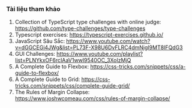 ### Tài liệu tham khảo

1. Collection of TypeScript type challenges with online judge: https://github.com/type-challenges/type-challenges
2. Typescript exercises: https://typescript-exercises.github.io/
3. JavaScript Sâu Sắc: https://www.youtube.com/watch?v=dGGCEGi4JWg&list=PL73F-X98U6DvFLRC4dmNjgI9MT8IFQdG3
4. GUI Challenges: https://www.youtube.com/playlist?list=PLNYkxOF6rcIAaV1wwI9540OC_3XoIzMjQ
5. A Complete Guide to Flexbox: https://css-tricks.com/snippets/css/a-guide-to-flexbox/
6. A Complete Guide to Grid: https://css-tricks.com/snippets/css/complete-guide-grid/
7. The Rules of Margin Collapse: https://www.joshwcomeau.com/css/rules-of-margin-collapse/
